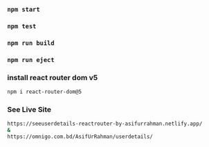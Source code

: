### `npm start`
### `npm test`
### `npm run build`
### `npm run eject`
### install react router dom v5
```bash
npm i react-router-dom@5
```
### See Live Site
```bash
https://seeuserdetails-reactrouter-by-asifurrahman.netlify.app/
&
https://omnigo.com.bd/AsifUrRahman/userdetails/
```


